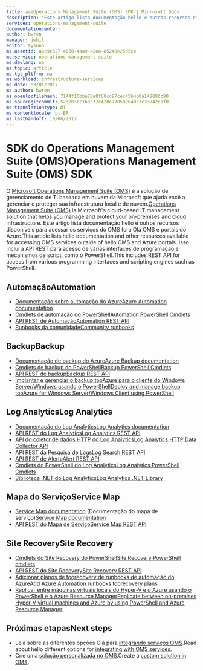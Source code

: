 ```yaml
---
title: aaaOperations Management Suite (OMS) SDK | Microsoft Docs
description: "Este artigo lista documentação hello e outros recursos disponíveis para acessar os serviços do OMS fora Olá OMS e portais do Azure.  Isso inclui a API REST para acesso de várias interfaces de programação e mecanismos de script, como o PowerShell"
services: operations-management-suite
documentationcenter: 
author: bwren
manager: jwhit
editor: tysonn
ms.assetid: aac9c627-4060-4aa9-a2ea-85248e25d5ce
ms.service: operations-management-suite
ms.devlang: na
ms.topic: article
ms.tgt_pltfrm: na
ms.workload: infrastructure-services
ms.date: 03/01/2017
ms.author: bwren
ms.openlocfilehash: 7144f10bba70a8f08cc97cec45b4b0a148892c90
ms.sourcegitcommit: 523283cc1b3c37c428e77850964dc1c33742c5f0
ms.translationtype: MT
ms.contentlocale: pt-BR
ms.lasthandoff: 10/06/2017
---
```

# <a name="operations-management-suite-oms-sdk"></a><span data-ttu-id="6bef2-104">SDK do Operations Management Suite (OMS)</span><span class="sxs-lookup"><span data-stu-id="6bef2-104">Operations Management Suite (OMS) SDK</span></span>
<span data-ttu-id="6bef2-105">O [Microsoft Operations Management Suite (OMS)](operations-management-suite-overview.md) é a solução de gerenciamento de TI baseada em nuvem da Microsoft que ajuda você a gerenciar e proteger sua infraestrutura local e de nuvem.</span><span class="sxs-lookup"><span data-stu-id="6bef2-105">[Operations Management Suite (OMS)](operations-management-suite-overview.md) is Microsoft's cloud-based IT management solution that helps you manage and protect your on-premises and cloud infrastructure.</span></span>  <span data-ttu-id="6bef2-106">Este artigo lista documentação hello e outros recursos disponíveis para acessar os serviços do OMS fora Olá OMS e portais do Azure.</span><span class="sxs-lookup"><span data-stu-id="6bef2-106">This article lists hello documentation and other resources available for accessing OMS services outside of hello OMS and Azure portals.</span></span>  <span data-ttu-id="6bef2-107">Isso inclui a API REST para acesso de várias interfaces de programação e mecanismos de script, como o PowerShell.</span><span class="sxs-lookup"><span data-stu-id="6bef2-107">This includes REST API for access from various programming interfaces and scripting engines such as PowerShell.</span></span> 

## <a name="automation"></a><span data-ttu-id="6bef2-108">Automação</span><span class="sxs-lookup"><span data-stu-id="6bef2-108">Automation</span></span>
* [<span data-ttu-id="6bef2-109">Documentação sobre automação do Azure</span><span class="sxs-lookup"><span data-stu-id="6bef2-109">Azure Automation documentation</span></span>](http://azure.microsoft.com/documentation/services/automation)
* [<span data-ttu-id="6bef2-110">Cmdlets de automação do PowerShell</span><span class="sxs-lookup"><span data-stu-id="6bef2-110">Automation PowerShell Cmdlets</span></span>](http://msdn.microsoft.com/library/dn690262.aspx)
* [<span data-ttu-id="6bef2-111">API REST de Automação</span><span class="sxs-lookup"><span data-stu-id="6bef2-111">Automation REST API</span></span>](http://msdn.microsoft.com/library/mt662285.aspx)
* [<span data-ttu-id="6bef2-112">Runbooks da comunidade</span><span class="sxs-lookup"><span data-stu-id="6bef2-112">Community runbooks</span></span>](https://gallery.technet.microsoft.com/scriptcenter/site/search?f%5B0%5D.Type=RootCategory&f%5B0%5D.Value=WindowsAzure&f%5B0%5D.Text=Windows%20Azure)

## <a name="backup"></a><span data-ttu-id="6bef2-113">Backup</span><span class="sxs-lookup"><span data-stu-id="6bef2-113">Backup</span></span>
* [<span data-ttu-id="6bef2-114">Documentação de backup do Azure</span><span class="sxs-lookup"><span data-stu-id="6bef2-114">Azure Backup documentation</span></span>](http://azure.microsoft.com/documentation/services/backup)
* [<span data-ttu-id="6bef2-115">Cmdlets de backup do PowerShell</span><span class="sxs-lookup"><span data-stu-id="6bef2-115">Backup PowerShell Cmdlets</span></span>](https://msdn.microsoft.com/library/mt619253.aspx)
* [<span data-ttu-id="6bef2-116">API REST de backup</span><span class="sxs-lookup"><span data-stu-id="6bef2-116">Backup REST API</span></span>](https://msdn.microsoft.com/library/azure/mt772375.aspx)
* [<span data-ttu-id="6bef2-117">Implantar e gerenciar o backup tooAzure para o cliente do Windows Server/Windows usando o PowerShell</span><span class="sxs-lookup"><span data-stu-id="6bef2-117">Deploy and manage backup tooAzure for Windows Server/Windows Client using PowerShell</span></span>](../backup/backup-client-automation.md)

## <a name="log-analytics"></a><span data-ttu-id="6bef2-118">Log Analytics</span><span class="sxs-lookup"><span data-stu-id="6bef2-118">Log Analytics</span></span>
* [<span data-ttu-id="6bef2-119">Documentação do Log Analytics</span><span class="sxs-lookup"><span data-stu-id="6bef2-119">Log Analytics documentation</span></span>](http://azure.microsoft.com/documentation/services/log-analytics)
* [<span data-ttu-id="6bef2-120">API REST do Log Analytics</span><span class="sxs-lookup"><span data-stu-id="6bef2-120">Log Analytics REST API</span></span>](/rest/api/loganalytics)
* [<span data-ttu-id="6bef2-121">API do coletor de dados HTTP do Log Analytics</span><span class="sxs-lookup"><span data-stu-id="6bef2-121">Log Analytics HTTP Data Collector API</span></span>](../log-analytics/log-analytics-data-collector-api.md)
* [<span data-ttu-id="6bef2-122">API REST da Pesquisa de Logs</span><span class="sxs-lookup"><span data-stu-id="6bef2-122">Log Search REST  API</span></span>](../log-analytics/log-analytics-log-search-api.md)
* [<span data-ttu-id="6bef2-123">API REST de Alerta</span><span class="sxs-lookup"><span data-stu-id="6bef2-123">Alert REST API</span></span>](../log-analytics/log-analytics-api-alerts.md)
* [<span data-ttu-id="6bef2-124">Cmdlets do PowerShell do Log Analytics</span><span class="sxs-lookup"><span data-stu-id="6bef2-124">Log Analytics PowerShell Cmdlets</span></span>](https://msdn.microsoft.com/library/mt188224.aspx)
* [<span data-ttu-id="6bef2-125">Biblioteca .NET do Log Analytics</span><span class="sxs-lookup"><span data-stu-id="6bef2-125">Log Analytics .NET Library</span></span>](https://www.nuget.org/packages/Microsoft.Azure.Management.OperationalInsights/0.16.0-preview)

## <a name="service-map"></a><span data-ttu-id="6bef2-126">Mapa do Serviço</span><span class="sxs-lookup"><span data-stu-id="6bef2-126">Service Map</span></span>
* <span data-ttu-id="6bef2-127">[Service Map documentation](operations-management-suite-service-map.md) (Documentação do mapa de serviço)</span><span class="sxs-lookup"><span data-stu-id="6bef2-127">[Service Map documentation](operations-management-suite-service-map.md)</span></span>
* [<span data-ttu-id="6bef2-128">API REST do Mapa de Serviço</span><span class="sxs-lookup"><span data-stu-id="6bef2-128">Service Map REST API</span></span>](https://docs.microsoft.com/rest/api/servicemap/)

## <a name="site-recovery"></a><span data-ttu-id="6bef2-129">Site Recovery</span><span class="sxs-lookup"><span data-stu-id="6bef2-129">Site Recovery</span></span>
* [<span data-ttu-id="6bef2-130">Cmdlets do Site Recovery do PowerShell</span><span class="sxs-lookup"><span data-stu-id="6bef2-130">Site Recovery PowerShell cmdlets</span></span>](https://msdn.microsoft.com/library/mt637930.aspx)
* [<span data-ttu-id="6bef2-131">API REST do Site Recovery</span><span class="sxs-lookup"><span data-stu-id="6bef2-131">Site Recovery REST API</span></span>](https://msdn.microsoft.com/library/azure/mt750497.aspx)
* [<span data-ttu-id="6bef2-132">Adicionar planos de toorecovery de runbooks de automação do Azure</span><span class="sxs-lookup"><span data-stu-id="6bef2-132">Add Azure Automation runbooks toorecovery plans</span></span>](../site-recovery/site-recovery-runbook-automation.md)
* [<span data-ttu-id="6bef2-133">Replicar entre máquinas virtuais locais do Hyper-V e o Azure usando o PowerShell e o Azure Resource Manager</span><span class="sxs-lookup"><span data-stu-id="6bef2-133">Replicate between on-premises Hyper-V virtual machines and Azure by using PowerShell and Azure Resource Manager</span></span>](../site-recovery/site-recovery-deploy-with-powershell-resource-manager.md)

## <a name="next-steps"></a><span data-ttu-id="6bef2-134">Próximas etapas</span><span class="sxs-lookup"><span data-stu-id="6bef2-134">Next steps</span></span>
* <span data-ttu-id="6bef2-135">Leia sobre as diferentes opções Olá para [integrando serviços OMS](operations-management-suite-integration.md).</span><span class="sxs-lookup"><span data-stu-id="6bef2-135">Read about hello different options for [integrating with OMS services](operations-management-suite-integration.md).</span></span>
* <span data-ttu-id="6bef2-136">Crie uma [solução personalizada no OMS](operations-management-suite-solutions-creating.md).</span><span class="sxs-lookup"><span data-stu-id="6bef2-136">Create a [custom solution in OMS](operations-management-suite-solutions-creating.md).</span></span>

